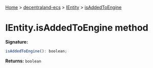 [Home](./index) &gt; [decentraland-ecs](./decentraland-ecs.md) &gt; [IEntity](./decentraland-ecs.ientity.md) &gt; [isAddedToEngine](./decentraland-ecs.ientity.isaddedtoengine.md)

# IEntity.isAddedToEngine method


**Signature:**
```javascript
isAddedToEngine(): boolean;
```
**Returns:** `boolean`


